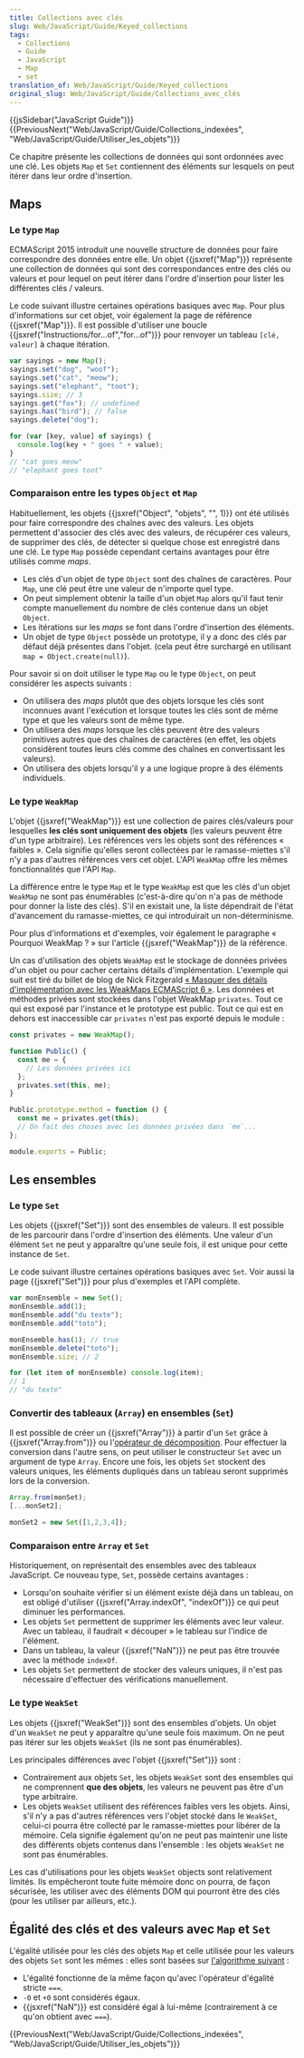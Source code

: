 ```yaml
---
title: Collections avec clés
slug: Web/JavaScript/Guide/Keyed_collections
tags:
  - Collections
  - Guide
  - JavaScript
  - Map
  - set
translation_of: Web/JavaScript/Guide/Keyed_collections
original_slug: Web/JavaScript/Guide/Collections_avec_clés
---
```

{{jsSidebar("JavaScript Guide")}} {{PreviousNext("Web/JavaScript/Guide/Collections_indexées", "Web/JavaScript/Guide/Utiliser_les_objets")}}

Ce chapitre présente les collections de données qui sont ordonnées avec une clé. Les objets `Map` et `Set` contiennent des éléments sur lesquels on peut itérer dans leur ordre d'insertion.

## Maps

### Le type `Map`

ECMAScript 2015 introduit une nouvelle structure de données pour faire correspondre des données entre elle. Un objet {{jsxref("Map")}} représente une collection de données qui sont des correspondances entre des clés ou valeurs et pour lequel on peut itérer dans l'ordre d'insertion pour lister les différentes clés / valeurs.

Le code suivant illustre certaines opérations basiques avec `Map`. Pour plus d'informations sur cet objet, voir également la page de référence {{jsxref("Map")}}. Il est possible d'utiliser une boucle {{jsxref("Instructions/for...of","for...of")}} pour renvoyer un tableau `[clé, valeur]` à chaque itération.

```js
var sayings = new Map();
sayings.set("dog", "woof");
sayings.set("cat", "meow");
sayings.set("elephant", "toot");
sayings.size; // 3
sayings.get("fox"); // undefined
sayings.has("bird"); // false
sayings.delete("dog");

for (var [key, value] of sayings) {
  console.log(key + " goes " + value);
}
// "cat goes meow"
// "elephant goes toot"
```

### Comparaison entre les types `Object` et `Map`

Habituellement, les objets {{jsxref("Object", "objets", "", 1)}} ont été utilisés pour faire correspondre des chaînes avec des valeurs. Les objets permettent d'associer des clés avec des valeurs, de récupérer ces valeurs, de supprimer des clés, de détecter si quelque chose est enregistré dans une clé. Le type `Map` possède cependant certains avantages pour être utilisés comme _maps_.

- Les clés d'un objet de type `Object` sont des chaînes de caractères. Pour `Map`, une clé peut être une valeur de n'importe quel type.
- On peut simplement obtenir la taille d'un objet `Map` alors qu'il faut tenir compte manuellement du nombre de clés contenue dans un objet `Object`.
- Les itérations sur les _maps_ se font dans l'ordre d'insertion des éléments.
- Un objet de type `Object` possède un prototype, il y a donc des clés par défaut déjà présentes dans l'objet. (cela peut être surchargé en utilisant `map = Object.create(null)`).

Pour savoir si on doit utiliser le type `Map` ou le type `Object`, on peut considérer les aspects suivants :

- On utilisera des _maps_ plutôt que des objets lorsque les clés sont inconnues avant l'exécution et lorsque toutes les clés sont de même type et que les valeurs sont de même type.
- On utilisera des _maps_ lorsque les clés peuvent être des valeurs primitives autres que des chaînes de caractères (en effet, les objets considèrent toutes leurs clés comme des chaînes en convertissant les valeurs).
- On utilisera des objets lorsqu'il y a une logique propre à des éléments individuels.

### Le type `WeakMap`

L'objet {{jsxref("WeakMap")}} est une collection de paires clés/valeurs pour lesquelles **les clés sont uniquement des objets** (les valeurs peuvent être d'un type arbitraire). Les références vers les objets sont des références « faibles ». Cela signifie qu'elles seront collectées par le ramasse-miettes s'il n'y a pas d'autres références vers cet objet. L'API `WeakMap` offre les mêmes fonctionnalités que l'API `Map`.

La différence entre le type `Map` et le type `WeakMap` est que les clés d'un objet `WeakMap` ne sont pas énumérables (c'est-à-dire qu'on n'a pas de méthode pour donner la liste des clés). S'il en existait une, la liste dépendrait de l'état d'avancement du ramasse-miettes, ce qui introduirait un non-déterminisme.

Pour plus d'informations et d'exemples, voir également le paragraphe « Pourquoi WeakMap ? » sur l'article {{jsxref("WeakMap")}} de la référence.

Un cas d'utilisation des objets `WeakMap` est le stockage de données privées d'un objet ou pour cacher certains détails d'implémentation. L'exemple qui suit est tiré du billet de blog de Nick Fitzgerald [« Masquer des détails d'implémentation avec les WeakMaps ECMAScript 6 »](http://fitzgeraldnick.com/weblog/53/). Les données et méthodes privées sont stockées dans l'objet WeakMap `privates`. Tout ce qui est exposé par l'instance et le prototype est public. Tout ce qui est en dehors est inaccessible car `privates` n'est pas exporté depuis le module :

```js
const privates = new WeakMap();

function Public() {
  const me = {
    // Les données privées ici
  };
  privates.set(this, me);
}

Public.prototype.method = function () {
  const me = privates.get(this);
  // On fait des choses avec les données privées dans `me`...
};

module.exports = Public;
```

## Les ensembles

### Le type `Set`

Les objets {{jsxref("Set")}} sont des ensembles de valeurs. Il est possible de les parcourir dans l'ordre d'insertion des éléments. Une valeur d'un élément `Set` ne peut y apparaître qu'une seule fois, il est unique pour cette instance de `Set`.

Le code suivant illustre certaines opérations basiques avec `Set`. Voir aussi la page {{jsxref("Set")}} pour plus d'exemples et l'API complète.

```js
var monEnsemble = new Set();
monEnsemble.add(1);
monEnsemble.add("du texte");
monEnsemble.add("toto");

monEnsemble.has(1); // true
monEnsemble.delete("toto");
monEnsemble.size; // 2

for (let item of monEnsemble) console.log(item);
// 1
// "du texte"
```

### Convertir des tableaux (`Array`) en ensembles (`Set`)

Il est possible de créer un {{jsxref("Array")}} à partir d'un `Set` grâce à {{jsxref("Array.from")}} ou l'[opérateur de décomposition](/fr/docs/Web/JavaScript/Reference/Opérateurs/Opérateur_de_décomposition). Pour effectuer la conversion dans l'autre sens, on peut utiliser le constructeur `Set` avec un argument de type `Array`. Encore une fois, les objets `Set` stockent des valeurs uniques, les éléments dupliqués dans un tableau seront supprimés lors de la conversion.

```js
Array.from(monSet);
[...monSet2];

monSet2 = new Set([1,2,3,4]);
```

### Comparaison entre `Array` et `Set`

Historiquement, on représentait des ensembles avec des tableaux JavaScript. Ce nouveau type, `Set`, possède certains avantages :

- Lorsqu'on souhaite vérifier si un élément existe déjà dans un tableau, on est obligé d'utiliser {{jsxref("Array.indexOf", "indexOf")}} ce qui peut diminuer les performances.
- Les objets `Set` permettent de supprimer les éléments avec leur valeur. Avec un tableau, il faudrait « découper » le tableau sur l'indice de l'élément.
- Dans un tableau, la valeur {{jsxref("NaN")}} ne peut pas être trouvée avec la méthode `indexOf`.
- Les objets `Set` permettent de stocker des valeurs uniques, il n'est pas nécessaire d'effectuer des vérifications manuellement.

### Le type `WeakSet`

Les objets {{jsxref("WeakSet")}} sont des ensembles d'objets. Un objet d'un `WeakSet` ne peut y apparaître qu'une seule fois maximum. On ne peut pas itérer sur les objets `WeakSet` (ils ne sont pas énumérables).

Les principales différences avec l'objet {{jsxref("Set")}} sont :

- Contrairement aux objets `Set`, les objets `WeakSet` sont des ensembles qui ne comprennent **que des objets**, les valeurs ne peuvent pas être d'un type arbitraire.
- Les objets `WeakSet` utilisent des références faibles vers les objets. Ainsi, s'il n'y a pas d'autres références vers l'objet stocké dans le `WeakSet`, celui-ci pourra être collecté par le ramasse-miettes pour libérer de la mémoire. Cela signifie également qu'on ne peut pas maintenir une liste des différents objets contenus dans l'ensemble : les objets `WeakSet` ne sont pas énumérables.

Les cas d'utilisations pour les objets `WeakSet` objects sont relativement limités. Ils empêcheront toute fuite mémoire donc on pourra, de façon sécurisée, les utiliser avec des éléments DOM qui pourront être des clés (pour les utiliser par ailleurs, etc.).

## Égalité des clés et des valeurs avec `Map` et `Set`

L'égalité utilisée pour les clés des objets `Map` et celle utilisée pour les valeurs des objets `Set` sont les mêmes : elles sont basées sur [l'algorithme suivant](https://tc39.github.io/ecma262/#sec-samevaluezero) :

- L'égalité fonctionne de la même façon qu'avec l'opérateur d'égalité stricte `===`.
- `-0` et `+0` sont considérés égaux.
- {{jsxref("NaN")}} est considéré égal à lui-même (contrairement à ce qu'on obtient avec `===`).

{{PreviousNext("Web/JavaScript/Guide/Collections_indexées", "Web/JavaScript/Guide/Utiliser_les_objets")}}
